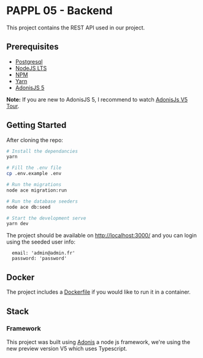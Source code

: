 # PAPPL 05 - Backend

This project contains the REST API used in our project.

## Prerequisites
- [Postgresql](http://www.postgresql.org/)
- [NodeJS LTS](https://nodejs.org/en/)
- [NPM](https://www.npmjs.com/)
- [Yarn](https://yarnpkg.com/)
- [AdonisJS 5](https://preview.adonisjs.com/)

**Note:** If you are new to AdonisJS 5, I recommend to watch
[AdonisJs V5 Tour](https://www.youtube.com/watch?v=TysfaNcFX_Y).

## Getting Started

After cloning the repo:

```bash
# Install the dependancies
yarn

# Fill the .env file
cp .env.example .env

# Run the migrations
node ace migration:run

# Run the database seeders
node ace db:seed

# Start the development serve
yarn dev
```

The project should be available on [http://localhost:3000/](http://localhost:3000/) and you can login using the seeded user info:

```
  email: 'admin@admin.fr'
  password: 'password'
```

## Docker

The project includes a [Dockerfile](./Dockerfile) if you would like to run it in a container.

## Stack

### Framework

This project was built using [Adonis](https://preview.adonisjs.com/) a node js framework, we're using the new preview version V5 which uses Typescript.